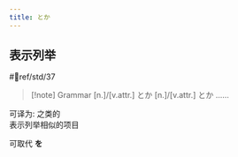 ```yaml
---
title: とか
---
```

## 表示列举

 #📖ref/std/37

> [!note] Grammar
> [n.]/[v.attr.] とか [n.]/[v.attr.] とか ......

可译为: 之类的  
表示列举相似的项目  

可取代 **を**  
